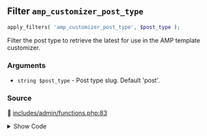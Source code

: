 ## Filter `amp_customizer_post_type`

```php
apply_filters( 'amp_customizer_post_type', $post_type );
```

Filter the post type to retrieve the latest for use in the AMP template customizer.

### Arguments

* `string $post_type` - Post type slug. Default &#039;post&#039;.

### Source

:link: [includes/admin/functions.php:83](/includes/admin/functions.php#L83)

<details>
<summary>Show Code</summary>

```php
$post_type = (string) apply_filters( 'amp_customizer_post_type', 'post' );
```

</details>

